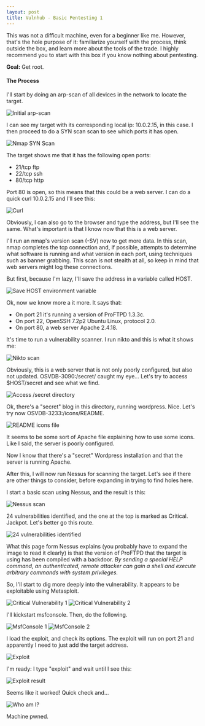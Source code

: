 ```yaml
---
layout: post
title: Vulnhub - Basic Pentesting 1
---
```


This was not a difficult machine, even for a beginner like me. However, that's the hole purpose of it: familiarize yourself with the process, think outside the box, and learn more about the tools of the trade. I highly recommend you to start with this box if you know nothing about pentesting.

**Goal:** Get root.

#### The Process

I'll start by doing an arp-scan of all devices in the network to locate the target.

![Initial arp-scan](./assets/basic-pentesting/1.png)

I can see my target with its corresponding local ip: 10.0.2.15, in this case. I then proceed to do a SYN scan scan to see which ports it has open.

![Nmap SYN Scan](./assets/basic-pentesting/2.png)

The target shows me that it has the following open ports:

- 21/tcp ftp
- 22/tcp ssh
- 80/tcp http

Port 80 is open, so this means that this could be a web server. I can do a quick curl 10.0.2.15 and I'll see this:

![Curl](./assets/basic-pentesting/3.png)

Obviously, I can also go to the browser and type the address, but I'll see the same. What's important is that I know now that this is a web server.

I'll run an nmap's version scan (-SV) now to get more data. In this scan, nmap completes the tcp connection and, if possible, attempts to determine what software is running and what version in each port, using techniques such as banner grabbing. This scan is not stealth at all, so keep in mind that web servers might log these connections.

But first, because I'm lazy, I'll save the address in a variable called HOST.

![Save HOST environment variable](./assets/basic-pentesting/4.png)

Ok, now we know more a it more. It says that:

- On port 21 it's running a version of ProFTPD 1.3.3c.
- On port 22, OpenSSH 7.2p2 Ubuntu Linux, protocol 2.0.
- On port 80, a web server Apache 2.4.18.

It's time to run a vulnerability scanner. I run nikto and this is what it shows me:

![Nikto scan](./assets/basic-pentesting/5.png)

Obviously, this is a web server that is not only poorly configured, but also not updated. OSVDB-3090:/secret/ caught my eye... Let's try to access $HOST/secret and see what we find.

![Access /secret directory](./assets/basic-pentesting/6.png)

Ok, there's a "secret" blog in this directory, running wordpress. Nice. Let's try now OSVDB-3233:/icons/README.

![README icons file](./assets/basic-pentesting/7.png)

It seems to be some sort of Apache file explaining how to use some icons. Like I said, the server is poorly configured.

Now I know that there's a "secret" Wordpress installation and that the server is running Apache. 

After this, I will now run Nessus for scanning the target. Let's see if there are other things to consider, before expanding in trying to find holes here. 

I start a basic scan using Nessus, and the result is this:

![Nessus scan](./assets/basic-pentesting/9.png)

24 vulnerabilities identified, and the one at the top is marked as Critical. Jackpot. Let's better go this route.

![24 vulnerabilities identified](./assets/basic-pentesting/10.png)

What this page form Nessus explains (you probably have to expand the image to read it clearly) is that the version of ProFTPD that the target is using has been compiled with a backdoor. *By sending a special HELP command, an authenticated, remote attacker can gain a shell and execute arbitrary commands with system privileges.*

So, I'll start to dig more deeply into the vulnerability. It appears to be exploitable using Metasploit.

![Critical Vulnerability 1](./assets/basic-pentesting/11.png)
![Critical Vulnerability 2](./assets/basic-pentesting/12.png)

I'll kickstart msfconsole. Then, do the following. 

![MsfConsole 1](./assets/basic-pentesting/13.png)
![MsfConsole 2](./assets/basic-pentesting/14.png)

I load the exploit, and check its options. The exploit will run on port 21 and apparently I need to just add the target address.

![Exploit](./assets/basic-pentesting/15.png)

I'm ready: I type "exploit" and wait until I see this: 

![Exploit result](./assets/basic-pentesting/16.png)

Seems like it worked! Quick check and...

![Who am I?](./assets/basic-pentesting/17.png)

Machine pwned.
